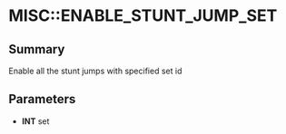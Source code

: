 # MISC::ENABLE_STUNT_JUMP_SET

## Summary
Enable all the stunt jumps with specified set id

## Parameters
* **INT** set